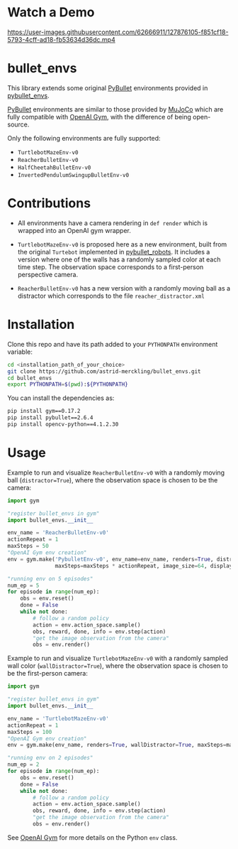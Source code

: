 
# Watch a Demo



https://user-images.githubusercontent.com/62666911/127876105-f851cf18-5793-4cff-ad18-fb53634d36dc.mp4



# bullet_envs

This library extends some original [PyBullet](http://pybullet.org) environments provided in [pybullet_envs](https://github.com/bulletphysics/bullet3/tree/master/examples/pybullet/gym/pybullet_envs).

[PyBullet](http://pybullet.org) environments are similar to those provided by [MuJoCo](http://citeseerx.ist.psu.edu/viewdoc/download?doi=10.1.1.296.6848&rep=rep1&type=pdf) which are fully compatible with [OpenAI Gym](https://arxiv.org/abs/1606.01540), with the difference of being open-source.


Only the following environments are fully supported:
* `TurtlebotMazeEnv-v0`
* `ReacherBulletEnv-v0`
* `HalfCheetahBulletEnv-v0`
* `InvertedPendulumSwingupBulletEnv-v0`

# Contributions

* All environments have a camera rendering in `def render` which is wrapped into an OpenAI gym wrapper.

* `TurtlebotMazeEnv-v0` is proposed here as a new environment, built from the original `Turtebot` implemented in [pybullet_robots](https://github.com/erwincoumans/pybullet_robots). It includes a version  where one of the walls has a randomly sampled color at each time step.
The observation space corresponds to a first-person perspective camera.

* `ReacherBulletEnv-v0` has a new version with a randomly moving ball as a distractor which corresponds to the file `reacher_distractor.xml`


# Installation


Clone this repo and have its path added to your `PYTHONPATH` environment variable:
```bash
cd <installation_path_of_your_choice>
git clone https://github.com/astrid-merckling/bullet_envs.git
cd bullet_envs
export PYTHONPATH=$(pwd):${PYTHONPATH}
```


You can install the dependencies as:
```bash
pip install gym==0.17.2
pip install pybullet==2.6.4
pip install opencv-python==4.1.2.30
```


# Usage

Example to run and visualize `ReacherBulletEnv-v0` with a randomly moving ball (`distractor=True`), where the observation space is chosen to be the camera:
```python
import gym

"register bullet_envs in gym"
import bullet_envs.__init__

env_name = 'ReacherBulletEnv-v0'
actionRepeat = 1
maxSteps = 50
"OpenAI Gym env creation"
env = gym.make('PybulletEnv-v0', env_name=env_name, renders=True, distractor=True, actionRepeat=actionRepeat,
               maxSteps=maxSteps * actionRepeat, image_size=64, display_target=True)

"running env on 5 episodes"
num_ep = 5
for episode in range(num_ep):
    obs = env.reset()
    done = False
    while not done:
        # follow a random policy
        action = env.action_space.sample()
        obs, reward, done, info = env.step(action)
        "get the image observation from the camera"
        obs = env.render()
```

Example to run and visualize `TurtlebotMazeEnv-v0` with a randomly sampled wall color (`wallDistractor=True`), where the observation space is chosen to be the first-person camera:
```python
import gym

"register bullet_envs in gym"
import bullet_envs.__init__

env_name = 'TurtlebotMazeEnv-v0'
actionRepeat = 1
maxSteps = 100
"OpenAI Gym env creation"
env = gym.make(env_name, renders=True, wallDistractor=True, maxSteps=maxSteps, image_size=64, display_target=True)

"running env on 2 episodes"
num_ep = 2
for episode in range(num_ep):
    obs = env.reset()
    done = False
    while not done:
        # follow a random policy
        action = env.action_space.sample()
        obs, reward, done, info = env.step(action)
        "get the image observation from the camera"
        obs = env.render()
```

See [OpenAI Gym](https://github.com/openai/gym) for more details on the Python `env` class.



<!-- InvertedPendulum and HalfCheetah belong to the MuJoCo torque-controlled benchmark implemented in PyBullet (http://pybullet.org).

We implemented the new TurtleBot Maze environment in PyBullet, where the observation space corresponds to a first-person perspective camera. -->
